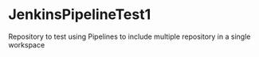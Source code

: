 # JenkinsPipelineTest1
Repository to test using Pipelines to include multiple repository in a single workspace
